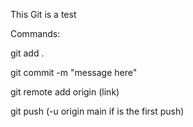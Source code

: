 This Git is a test

Commands:

git add .

git commit -m "message here"

git remote add origin (link)

git push           (-u origin main if is the first push)